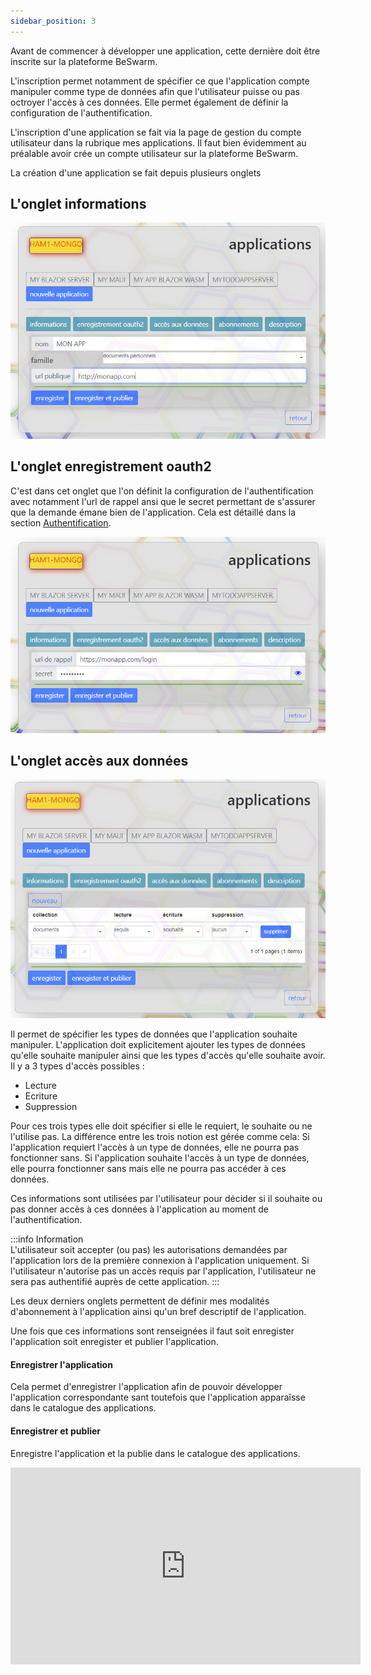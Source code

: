 ```yaml
---
sidebar_position: 3
---
```


Avant de commencer à développer une application, cette dernière doit être inscrite sur la plateforme BeSwarm.

L'inscription permet notamment de spécifier ce que l'application compte manipuler comme type de données afin que
l'utilisateur puisse ou pas octroyer l'accès à ces données.
Elle permet également de définir la configuration de l'authentification.

L'inscription d'une application se fait via la page de gestion du compte utilisateur dans la rubrique mes applications.
Il faut bien évidemment au préalable avoir crée un compte utilisateur sur la plateforme BeSwarm.

La création d'une application se fait depuis plusieurs onglets

## L'onglet informations
![Creeapp1](img/creeapp1.png)

## L'onglet enregistrement oauth2
C'est dans cet onglet que l'on définit la configuration de l'authentification avec notamment l'url de rappel ansi que
le secret permettant de s'assurer que la demande émane bien de l'application.
Cela est détaillé dans la section [Authentification](/docs/DevApps/NotionsDeBase/Authentification).

![Creeapp2](img/creeapp2.png)

## L'onglet accès aux données
![Creeapp3](img/creeapp3.png)

Il permet de spécifier les types de données que l'application souhaite manipuler.
L'application doit explicitement ajouter les types de données qu'elle souhaite manipuler ainsi que les types d'accès qu'elle souhaite avoir.
Il y a 3 types d'accès possibles :
* Lecture 
* Ecriture
* Suppression

Pour ces trois types elle doit spécifier si elle le requiert, le souhaite ou ne l'utilise pas.
La différence entre les trois notion est gérée comme cela:
Si l'application requiert l'accès à un type de données, elle ne pourra pas fonctionner sans.
Si l'application souhaite l'accès à un type de données, elle pourra fonctionner sans mais elle ne pourra pas accéder à ces données.

Ces informations sont utilisées par l'utilisateur pour décider si il souhaite ou pas donner accès à ces données à l'application au moment de l'authentification.

:::info Information  
L'utilisateur soit accepter (ou pas) les autorisations demandées par l'application lors de la première connexion à l'application uniquement.
Si l'utilisateur n'autorise pas un accès requis par l'application, l'utilisateur ne sera pas authentifié auprès de cette application.
:::


Les deux derniers onglets permettent de définir mes modalités d'abonnement à l'application ainsi qu'un bref descriptif de l'application.

Une fois que ces informations sont renseignées il faut soit enregister l'application soit enregister et publier l'application.

#### Enregistrer l'application	
Cela permet d'enregistrer l'application afin de pouvoir développer l'application correspondante sant toutefois que l'application apparaîsse dans
le catalogue des applications.

#### Enregistrer et publier
Enregistre l'application et la publie dans le catalogue des applications.

<iframe width="560" height="315" src="https://www.youtube.com/embed/NXF0ep5QtoM" title="YouTube video player" frameborder="0" allow="accelerometer; autoplay; clipboard-write; encrypted-media; gyroscope; picture-in-picture" allowfullscreen></iframe>


